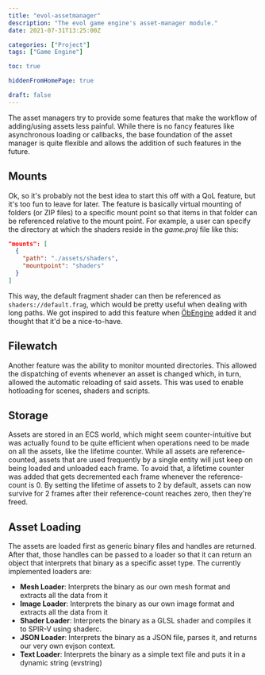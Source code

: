 ```yaml
---
title: "evol-assetmanager"
description: "The evol game engine's asset-manager module."
date: 2021-07-31T13:25:00Z

categories: ["Project"]
tags: ["Game Engine"]

toc: true

hiddenFromHomePage: true

draft: false
---
```


The asset managers try to provide some features that make the workflow of
adding/using assets less painful. While there is no fancy features like
asynchronous loading or callbacks, the base foundation of the asset manager is
quite flexible and allows the addition of such features in the future.

## Mounts
Ok, so it's probably not the best idea to start this off with a QoL feature, but
it's too fun to leave for later. The feature is basically virtual mounting of
folders (or ZIP files) to a specific mount point so that items in that folder
can be referenced relative to the mount point. For example, a user can specify
the directory at which the shaders reside in the *game.proj* file like this:
```json
"mounts": [
  {
    "path": "./assets/shaders",
    "mountpoint": "shaders"
  }
]
```
This way, the default fragment shader can then be referenced as 
`shaders://default.frag`, which would be pretty useful when dealing with long
paths. We got inspired to add this feature when [ÖbEngine](https://github.com/ObEngine/ObEngine) 
added it and thought that it'd be a nice-to-have.

## Filewatch
Another feature was the ability to monitor mounted directories. This allowed the
dispatching of events whenever an asset is changed which, in turn, allowed the
automatic reloading of said assets. This was used to enable hotloading for
scenes, shaders and scripts.

## Storage
Assets are stored in an ECS world, which might seem counter-intuitive but was
actually found to be quite efficient when operations need to be made on all the
assets, like the lifetime counter. While all assets are reference-counted,
assets that are used frequently by a single entity will just keep on being
loaded and unloaded each frame. To avoid that, a lifetime counter was added that
gets decremented each frame whenever the reference-count is 0. By setting the
lifetime of assets to 2 by default, assets can now survive for 2 frames after
their reference-count reaches zero, then they're freed.

## Asset Loading
The assets are loaded first as generic binary files and handles are returned.
After that, those handles can be passed to a loader so that it can return an
object that interprets that binary as a specific asset type. The currently
implemented loaders are:
- **Mesh Loader**: Interprets the binary as our own mesh format and extracts all
    the data from it
- **Image Loader**: Interprets the binary as our own image format and extracts
    all the data from it
- **Shader Loader**: Interprets the binary as a GLSL shader and compiles it to
    SPIR-V using shaderc.
- **JSON Loader**: Interprets the binary as a JSON file, parses it, and returns
    our very own evjson context.
- **Text Loader**: Interprets the binary as a simple text file and puts it in a
    dynamic string (evstring)
